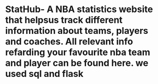 # StatHub- A NBA statistics website that helpsus track different information about teams, players and coaches. All relevant info refarding your favourite nba team and player can be found here. we used sql and flask
